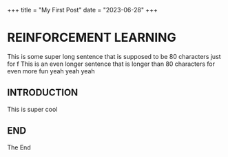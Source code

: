 +++
title = "My First Post"
date = "2023-06-28"
+++

# REINFORCEMENT LEARNING

This is some super long sentence that is supposed to be 80 characters just for f
This is an even longer sentence that is longer than 80 characters for even more fun yeah yeah yeah

## INTRODUCTION
This is super cool

## END
The End
